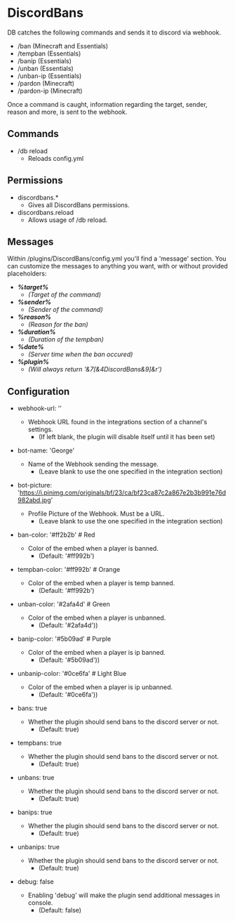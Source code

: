 # DiscordBans

DB catches the following commands and sends it to discord via webhook.
- /ban (Minecraft and Essentials)
- /tempban (Essentials)
- /banip (Essentials)
- /unban (Essentials)
- /unban-ip (Essentials)
- /pardon (Minecraft)
- /pardon-ip (Minecraft)

Once a command is caught, information regarding the target, sender, reason and more, is sent to the webhook.

## Commands

- /db reload
  - Reloads config.yml
  
## Permissions

- discordbans.*
  - Gives all DiscordBans permissions.
- discordbans.reload
  - Allows usage of /db reload.

## Messages

Within /plugins/DiscordBans/config.yml you'll find a 'message' section. You can customize the messages to anything you want, with or without provided placeholders:
- ***%target%*** 
  - *(Target of the command)*
- ***%sender%*** 
  - *(Sender of the command)*
- ***%reason%*** 
  - *(Reason for the ban)*
- ***%duration%*** 
  - *(Duration of the tempban)*
- ***%date%*** 
  - *(Server time when the ban occured)*
- ***%plugin%*** 
  - *(Will always return '&7[&4DiscordBans&9]&r')*

## Configuration

- webhook-url: ''
  - Webhook URL found in the integrations section of a channel's settings.
    - (If left blank, the plugin will disable itself until it has been set)
- bot-name: 'George'
  - Name of the Webhook sending the message.
    - (Leave blank to use the one specified in the integration section)
- bot-picture: 'https://i.pinimg.com/originals/bf/23/ca/bf23ca87c2a867e2b3b991e76d982abd.jpg'
  - Profile Picture of the Webhook. Must be a URL.
    - (Leave blank to use the one specified in the integration section)

- ban-color: '#ff2b2b' # Red
  - Color of the embed when a player is banned.
    - (Default: '#ff992b')
- tempban-color: '#ff992b' # Orange
  - Color of the embed when a player is temp banned.
    - (Default: '#ff992b')
- unban-color: '#2afa4d' # Green
  - Color of the embed when a player is unbanned.
    - (Default: '#2afa4d'))
- banip-color: '#5b09ad' # Purple
  - Color of the embed when a player is ip banned.
    - (Default: '#5b09ad'))
- unbanip-color: '#0ce6fa' # Light Blue
  - Color of the embed when a player is ip unbanned.
    - (Default: '#0ce6fa'))

- bans: true
  - Whether the plugin should send bans to the discord server or not.
    - (Default: true)
- tempbans: true
  - Whether the plugin should send bans to the discord server or not.
    - (Default: true)
- unbans: true
  - Whether the plugin should send bans to the discord server or not.
    - (Default: true)
- banips: true
  - Whether the plugin should send bans to the discord server or not.
    - (Default: true)
- unbanips: true
  - Whether the plugin should send bans to the discord server or not.
    - (Default: true)

- debug: false
  - Enabling 'debug' will make the plugin send additional messages in console.
    - (Default: false)

